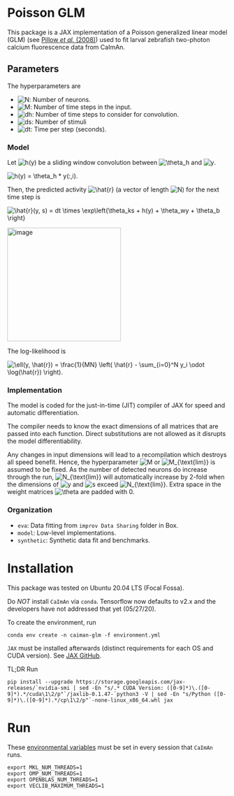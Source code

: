 # Poisson GLM

This package is a JAX implementation of a Poisson generalized linear model (GLM) (see [Pillow _et al._ (2008)](https://www.nature.com/articles/nature07140)) used to fit larval zebrafish two-photon calcium fluorescence data from CaImAn.


## Parameters

The hyperparameters are
* ![N](https://render.githubusercontent.com/render/math?math=N): Number of neurons.
* ![M](https://render.githubusercontent.com/render/math?math=M): Number of time steps in the input.
* ![dh](https://render.githubusercontent.com/render/math?math=dh): Number of time steps to consider for convolution.
* ![ds](https://render.githubusercontent.com/render/math?math=ds): Number of stimuli
* ![dt](https://render.githubusercontent.com/render/math?math=dt): Time per step (seconds).


### Model

Let ![h(y)](https://render.githubusercontent.com/render/math?math=h(y)) be a sliding window convolution between ![\theta_h](https://render.githubusercontent.com/render/math?math=%5Ctheta_h) and ![y](https://render.githubusercontent.com/render/math?math=y).

![h(y) = \theta_h * y(:,i).](https://render.githubusercontent.com/render/math?math=h(y)%20%3D%20%5Ctheta_h%20*%20y(%3A%2Ci).)

Then, the predicted activity ![\hat{r}](https://render.githubusercontent.com/render/math?math=%5Chat%7Br%7D) (a vector of length ![N](https://render.githubusercontent.com/render/math?math=N)) for the next time step is

![\hat{r}(y, s) = dt \times \exp\left\{\theta_ks + h(y) + \theta_wy + \theta_b \right\}](https://render.githubusercontent.com/render/math?math=%5Chat%7Br%7D(y%2C%20s)%20%3D%20dt%20%5Ctimes%20%5Cexp%5Cleft%5C%7B%5Ctheta_ks%20%2B%20h(y)%20%2B%20%5Ctheta_wy%20%2B%20%5Ctheta_b%20%5Cright%5C%7D)

<img width="260" alt="image" src="https://user-images.githubusercontent.com/34997334/83041934-05c56e80-a00f-11ea-83b6-b8259f90eb23.png">

The log-likelihood is

![\ell(y, \hat{r}) = \frac{1}{MN} \left( \hat{r} - \sum_{i=0}^N y_i \odot \log(\hat{r}) \right).](https://render.githubusercontent.com/render/math?math=%5Cell(y%2C%20%5Chat%7Br%7D)%20%3D%20%5Cfrac%7B1%7D%7BMN%7D%20%5Cleft(%20%5Chat%7Br%7D%20-%20%5Csum_%7Bi%3D0%7D%5EN%20y_i%20%5Codot%20%5Clog(%5Chat%7Br%7D)%20%5Cright).)


### Implementation

The model is coded for the just-in-time (JIT) compiler of JAX for speed and automatic differentiation.

The compiler needs to know the exact dimensions of all matrices that are passed into each function. Direct substitutions are not allowed as it disrupts the model differentiability.

Any changes in input dimensions will lead to a recompilation which destroys all speed benefit. Hence, the hyperparameter ![M](https://render.githubusercontent.com/render/math?math=M) or ![M_{\text{lim}}](https://render.githubusercontent.com/render/math?math=M_%7B%5Ctext%7Blim%7D%7D) is assumed to be fixed. As the number of detected neurons do increase through the run, ![N_{\text{lim}}](https://render.githubusercontent.com/render/math?math=N_%7B%5Ctext%7Blim%7D%7D) will automatically increase by 2-fold when the dimensions of ![y](https://render.githubusercontent.com/render/math?math=y) and ![s](https://render.githubusercontent.com/render/math?math=s) exceed ![N_{\text{lim}}](https://render.githubusercontent.com/render/math?math=N_%7B%5Ctext%7Blim%7D%7D). Extra space in the weight matrices ![\theta](https://render.githubusercontent.com/render/math?math=%5Ctheta) are padded with 0.

### Organization

* `eva`: Data fitting from `improv Data Sharing` folder in Box.
* `model`: Low-level implementations.
* `synthetic`: Synthetic data fit and benchmarks.


# Installation
This package was tested on Ubuntu 20.04 LTS (Focal Fossa).

Do *NOT* install `CaImAn` via `conda`. Tensorflow now defaults to v2.x and the developers have not addressed that yet (05/27/20).

To create the environment, run

```shell script
conda env create -n caiman-glm -f environment.yml
```

`JAX` must be installed afterwards (distinct requirements for each OS and CUDA version). See [JAX GitHub](https://github.com/google/jax#installation).

TL;DR Run
```shell script
pip install --upgrade https://storage.googleapis.com/jax-releases/`nvidia-smi | sed -En "s/.* CUDA Version: ([0-9]*)\.([0-9]*).*/cuda\1\2/p"`/jaxlib-0.1.47-`python3 -V | sed -En "s/Python ([0-9]*)\.([0-9]*).*/cp\1\2/p"`-none-linux_x86_64.whl jax
```

# Run

These [environmental variables](https://caiman.readthedocs.io/en/master/Installation.html?highlight=export#setting-up-environment-variables) must be set in every session that `CaImAn` runs.

```shell script
export MKL_NUM_THREADS=1
export OMP_NUM_THREADS=1
export OPENBLAS_NUM_THREADS=1
export VECLIB_MAXIMUM_THREADS=1
```
